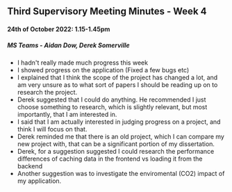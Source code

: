 ## Third Supervisory Meeting Minutes - Week 4
#### 24th of October 2022: 1.15-1.45pm
##### MS Teams - Aidan Dow, Derek Somerville

* I hadn't really made much progress this week
* I showed progress on the application (Fixed a few bugs etc)
* I explained that I think the scope of the project has changed a lot, and am very unsure as to what sort of papers I should be reading up on to research the project.
* Derek suggested that I could do anything. He recommended I just choose something to research, which is slightly relevant, but most importantly, that I am interested in.
* I said that I am actually interested in judging progress on a project, and think I will focus on that.
* Derek reminded me that there is an old project, which I can compare my new project with, that can be a significant portion of my dissertation.
* Derek, for a suggestion suggested I could research the performance differences of caching data in the frontend vs loading it from the backend
* Another suggestion was to investigate the enviromental (CO2) impact of my application.